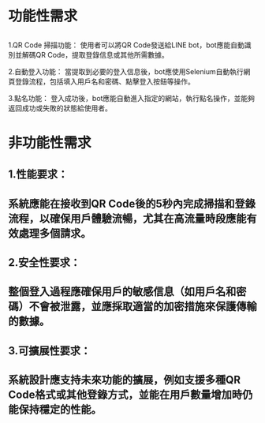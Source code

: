 # 功能性需求
## 
1.QR Code 掃描功能：
使用者可以將QR Code發送給LINE bot，bot應能自動識別並解碼QR Code，提取登錄信息或其他所需數據。

2.自動登入功能：
當提取到必要的登入信息後，bot應使用Selenium自動執行網頁登錄流程，包括填入用戶名和密碼、點擊登入按鈕等操作。

3.點名功能：
登入成功後，bot應能自動進入指定的網站，執行點名操作，並能夠返回成功或失敗的狀態給使用者。
# 非功能性需求
## 1.性能要求：
## 系統應能在接收到QR Code後的5秒內完成掃描和登錄流程，以確保用戶體驗流暢，尤其在高流量時段應能有效處理多個請求。

## 2.安全性要求：
## 整個登入過程應確保用戶的敏感信息（如用戶名和密碼）不會被泄露，並應採取適當的加密措施來保護傳輸的數據。

## 3.可擴展性要求：
## 系統設計應支持未來功能的擴展，例如支援多種QR Code格式或其他登錄方式，並能在用戶數量增加時仍能保持穩定的性能。
